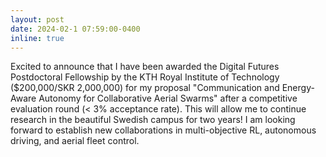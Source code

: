 ```yaml
---
layout: post
date: 2024-02-1 07:59:00-0400
inline: true
---
```

Excited to announce that I have been awarded the Digital Futures Postdoctoral Fellowship by the KTH Royal Institute of Technology ($200,000/SKR 2,000,000) for my proposal "Communication and Energy-Aware Autonomy for Collaborative Aerial Swarms" after a competitive evaluation round (< 3% acceptance rate). This will allow me to continue research in the beautiful Swedish campus for two years!  I am looking forward to establish new collaborations in multi-objective RL, autonomous driving, and aerial fleet control. 
